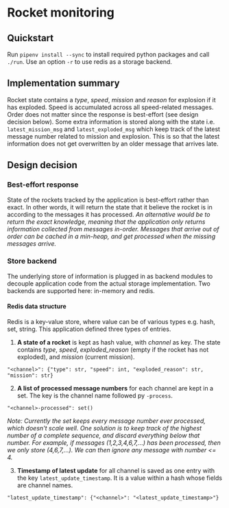 # Rocket monitoring

## Quickstart

Run `pipenv install --sync` to install required python packages and
call `./run`. Use an option `-r` to use redis as a storage backend.

## Implementation summary

Rocket state contains a _type_, _speed_, _mission_ and _reason_ for explosion if it has exploded.
Speed is accumulated across all speed-related messages. 
Order does not matter since the response is best-effort (see design decision below).
Some extra information is stored along with the state i.e. 
`latest_mission_msg` and `latest_exploded_msg` which keep track of 
the latest message number related to mission and explosion. 
This is so that the latest information does not get overwritten by an older message 
that arrives late.

## Design decision

### Best-effort response
State of the rockets tracked by the application is best-effort rather than exact.
In other words, it will return the state that it believe the rocket is in
according to the messages it has processed. 
_An alternative would be to return the exact knowledge, meaning that the application
only returns information collected from messages in-order.
Messages that arrive out of order can be cached in a min-heap, and get processed when the
missing messages arrive._

### Store backend
The underlying store of information is plugged in as backend modules
to decouple application code from the actual storage implementation.
Two backends are supported here: in-memory and redis.

#### Redis data structure
Redis is a key-value store, where value can be of various types e.g. hash, set, string.
This application defined three types of entries.

1. **A state of a rocket** is kept as hash value, with _channel_ as key.
The state contains _type_, _speed_, _exploded_reason_ 
(empty if the rocket has not exploded), and _mission_ (current mission).
```
"<channel>": {"type": str, "speed": int, "exploded_reason": str, "mission": str}
```

2. **A list of processed message numbers** for each channel are kept in a set.
The key is the channel name followed py `-process`.
```
"<channel>-processed": set()
```
_Note: Currently the set keeps every message number ever processed, which doesn't scale well.
One solution is to keep track of the highest number of a complete sequence,
and discard everything below that number. For example, if messages (1,2,3,4,6,7,...) has been processed,
then we only store (4,6,7,...). We can then ignore any message with number <= 4._

3. **Timestamp of latest update** for all channel is saved as one entry with the key
`latest_update_timestamp`. It is a value within a hash whose fields are channel names.
```
"latest_update_timestamp": {"<channel>": "<latest_update_timestamp>"}
```

